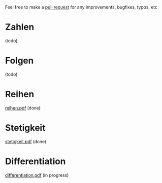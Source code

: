 Feel free to make a [pull request](https://github.com/kosii/kernfragen/pulls) for any improvements, bugfixes, typos, etc 

# Zahlen
(todo)
# Folgen
(todo)
# Reihen
[reihen.pdf](2-Reihen/reihen.pdf) (done)
# Stetigkeit
[stetigkeit.pdf](3-Stetigkeit/stetigkeit.pdf) (done)
# Differentiation
[differentiation.pdf](4-Differentiation/differentiation.pdf) (in progress)